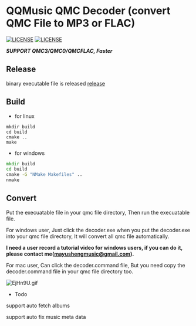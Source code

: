 # QQMusic QMC Decoder (convert QMC File to MP3 or FLAC)

[![LICENSE](https://img.shields.io/badge/license-Anti%20996-blue.svg?style=flat-square)](https://github.com/996icu/996.ICU/blob/master/LICENSE)
[![LICENSE](https://img.shields.io/badge/license-MIT-red.svg?style=flat-square)](https://github.com/Presburger/qmc-decoder/blob/master/LICENSE)


***SUPPORT QMC3/QMC0/QMCFLAC, Faster***

## Release

binary executable file is released [release](https://github.com/Presburger/qmc-decoder/releases)

## Build

* for linux

```shell
mkdir build
cd build
cmake ..
make 
```

* for windows

```bat
mkdir build
cd build
cmake -G "NMake Makefiles" ..
nmake
```

## Convert

Put the execuatable file in your qmc file directory, Then run the execuatable file.

For windows user, Just click the decoder.exe when you put the decoder.exe into your qmc file directory, It will convert all qmc file automatically.

**I need a user record a tutorial video for windows users, if you can do it, please contact me(mayushengmusic@gmail.com).**

For mac user, Can click the decoder.command file, But you need copy the decoder.command file in your qmc file directory too.

![EjHn9U.gif](https://s2.ax1x.com/2019/05/19/EjHn9U.gif)


* Todo

support auto fetch albums

support auto fix music meta data
